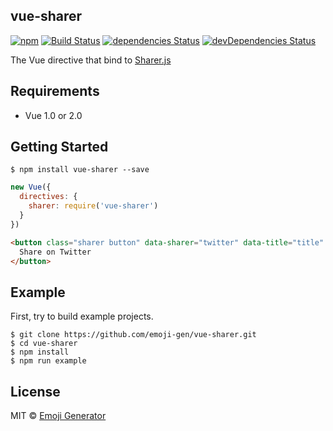 vue-sharer
----------

[![npm](https://img.shields.io/npm/v/vue-sharer.svg?maxAge=2592000)](https://www.npmjs.org/package/vue-sharer)
[![Build Status](https://travis-ci.org/emoji-gen/vue-sharer.svg?branch=master)](https://travis-ci.org/emoji-gen/vue-sharer)
[![dependencies Status](https://david-dm.org/emoji-gen/vue-sharer/status.svg)](https://david-dm.org/emoji-gen/vue-sharer)
[![devDependencies Status](https://david-dm.org/emoji-gen/vue-sharer/dev-status.svg)](https://david-dm.org/emoji-gen/vue-sharer?type=dev)

The Vue directive that bind to [Sharer.js](https://github.com/ellisonleao/sharer.js/)

## Requirements

- Vue 1.0 or 2.0

## Getting Started

```
$ npm install vue-sharer --save
```

```js
new Vue({
  directives: {
    sharer: require('vue-sharer')
  }
})
```

```html
<button class="sharer button" data-sharer="twitter" data-title="title" v-sharer>
  Share on Twitter
</button>
```

## Example
First, try to build example projects.

```
$ git clone https://github.com/emoji-gen/vue-sharer.git
$ cd vue-sharer
$ npm install
$ npm run example
```

## License
MIT &copy; [Emoji Generator](https://emoji-gen.ninja)
